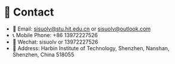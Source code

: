 # 📮 Contact
- 📧  Email: sisuolv@stu.hit.edu.cn or sisuolv@outlook.com  
- 📞  Mobile Phone: +86 13972227526
- 💬  Wechat: sisuolv or 13972227526  
- 📍   Address: Harbin Institute of Technology, Shenzhen, Nanshan, Shenzhen, China 518055

